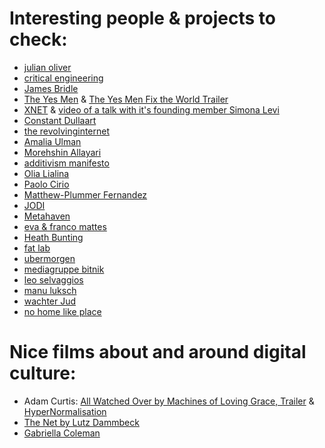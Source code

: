 # Interesting people & projects to check:

- [julian oliver](https://julianoliver.com/output/)
- [critical engineering](https://criticalengineering.org/en)
- [James Bridle](https://jamesbridle.com/)
- [The Yes Men](https://en.wikipedia.org/wiki/The_Yes_Men) & [The Yes Men Fix the World Trailer](https://www.youtube.com/watch?v=C3s_pJw7OAU)
- [XNET](https://xnet-x.net/en/">https://xnet-x.net/en/) & [video of a talk with it's founding member Simona Levi](https://www.youtube.com/watch?v=nHM_FTdNhv4)
- [Constant Dullaart](http://constantdullaart.com/)
- [the revolvinginternet](http://therevolvinginternet.com/)
- [Amalia Ulman](https://amaliaulman.eu/)
- [Morehshin Allayari](http://www.morehshin.com/)
- [additivism manifesto](https://additivism.org/manifesto)
- [Olia Lialina](http://art.teleportacia.org/)
- [Paolo Cirio](https://paolocirio.net/)
- [Matthew-Plummer Fernandez](http://www.plummerfernandez.com/)
- [JODI](http://jodi.org/)
- [Metahaven](http://sprawl.space/)
- [eva & franco mattes](https://0100101110101101.org/)
- [Heath Bunting](http://irational.org/cgi-bin/cv2/temp.pl)
- [fat lab](http://fffff.at/)
- [ubermorgen](http://www.ubermorgen.com/UM/index.html)
- [mediagruppe bitnik](https://wwwwwwwwwwwwwwwwwwwwww.bitnik.org/)
- [leo selvaggios](http://leoselvaggio.com/)
- [manu luksch](http://www.manuluksch.com/)
- [wachter Jud](https://www.wachter-jud.net/)
- [no home like place](https://no-home-like-place.com/)
  

# Nice films about and around digital culture:
- Adam Curtis: [All Watched Over by Machines of Loving Grace, Trailer](https://www.youtube.com/watch?v=YgADKpMStts) & [HyperNormalisation](https://www.youtube.com/watch?v=-fny99f8amM)
- [The Net by Lutz Dammbeck](https://www.youtube.com/watch?v=wr5M6oEx2j4)
- [Gabriella Coleman](https://www.youtube.com/watch?v=vH2taNCNiPQ)
